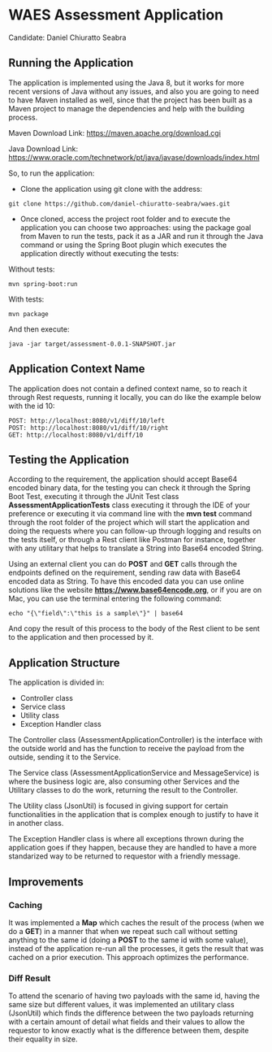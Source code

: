 # WAES Assessment Application
Candidate: Daniel Chiuratto Seabra

## Running the Application
The application is implemented using the Java 8, but it works for more recent versions of Java without any issues, and also you are going to need to have Maven installed as well, since that the project has been built as a Maven project to manage the dependencies and help with the building process.

Maven Download Link: https://maven.apache.org/download.cgi

Java Download Link: https://www.oracle.com/technetwork/pt/java/javase/downloads/index.html

So, to run the application:
* Clone the application using git clone with the address:
```
git clone https://github.com/daniel-chiuratto-seabra/waes.git
``` 
* Once cloned, access the project root folder and to execute the application you can choose two approaches: using the package goal from Maven to run the tests, pack it as a JAR and run it through the Java command or using the Spring Boot plugin which executes the application directly without executing the tests:

Without tests:
```
mvn spring-boot:run
```

With tests:
```
mvn package
```
And then execute:
```
java -jar target/assessment-0.0.1-SNAPSHOT.jar
```
## Application Context Name
The application does not contain a defined context name, so to reach it through Rest requests, running it locally, you can do like the example below with the id 10:
```
POST: http://localhost:8080/v1/diff/10/left
POST: http://localhost:8080/v1/diff/10/right
GET: http://localhost:8080/v1/diff/10
```
## Testing the Application
According to the requirement, the application should accept Base64 encoded binary data, for the testing you can check it through the Spring Boot Test, executing it through the JUnit Test class **AssessmentApplicationTests** class executing it through the IDE of your preference or executing it via command line with the **mvn test** command through the root folder of the project which will start the application and doing the requests where you can follow-up through logging and results on the tests itself, or through a Rest client like Postman for instance, together with any utilitary that helps to translate a String into Base64 encoded String.

Using an external client you can do **POST** and **GET** calls through the endpoints defined on the requirement, sending raw data with Base64 encoded data as String. To have this encoded data you can use online solutions like the website **https://www.base64encode.org**, or if you are on Mac, you can use the terminal entering the following command:
```
echo "{\"field\":\"this is a sample\"}" | base64
```
And copy the result of this process to the body of the Rest client to be sent to the application and then processed by it.

## Application Structure
The application is divided in:
* Controller class
* Service class
* Utility class
* Exception Handler class

The Controller class (AssessmentApplicationController) is the interface with the outside world and has the function to receive the payload from the outside, sending it to the Service.

The Service class (AssessmentApplicationService and MessageService) is where the business logic are, also consuming other Services and the Utilitary classes to do the work, returning the result to the Controller.

The Utility class (JsonUtil) is focused in giving support for certain functionalities in the application that is complex enough to justify to have it in another class.

The Exception Handler class is where all exceptions thrown during the application goes if they happen, because they are handled to have a more standarized way to be returned to requestor with a friendly message.

## Improvements
### Caching
It was implemented a **Map** which caches the result of the process (when we do a **GET**) in a manner that when we repeat such call without setting anything to the same id (doing a **POST** to the same id with some value), instead of the application re-run all the processes, it gets the result that was cached on a prior execution. This approach optimizes the performance.
### Diff Result
To attend the scenario of having two payloads with the same id, having the same size but different values, it was implemented an utilitary class (JsonUtil) which finds the difference between the two payloads returning with a certain amount of detail what fields and their values to allow the requestor to know exactly what is the difference between them, despite their equality in size.
